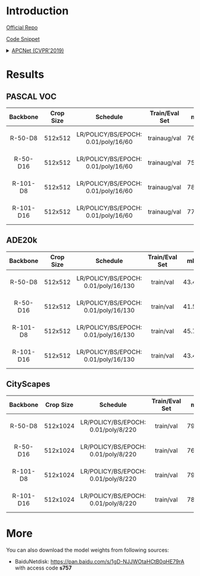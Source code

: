 # Introduction

<a href="https://github.com/Junjun2016/APCNet">Official Repo</a>

<a href="https://github.com/SegmentationBLWX/sssegmentation/tree/main/ssseg/modules/models/apcnet">Code Snippet</a>

<details>
<summary align="left"><a href="https://openaccess.thecvf.com/content_CVPR_2019/papers/He_Adaptive_Pyramid_Context_Network_for_Semantic_Segmentation_CVPR_2019_paper.pdf">APCNet (CVPR'2019)</a></summary>

```latex
@InProceedings{He_2019_CVPR,
    author = {He, Junjun and Deng, Zhongying and Zhou, Lei and Wang, Yali and Qiao, Yu},
    title = {Adaptive Pyramid Context Network for Semantic Segmentation},
    booktitle = {Proceedings of the IEEE/CVF Conference on Computer Vision and Pattern Recognition (CVPR)},
    month = {June},
    year = {2019}
}
```

</details>


# Results

## PASCAL VOC
| Backbone  | Crop Size  | Schedule                             | Train/Eval Set  | mIoU   | Download                                                                                                                                                                                                                                                                                                                                                                                       |
| :-:       | :-:        | :-:                                  | :-:             | :-:    | :-:                                                                                                                                                                                                                                                                                                                                                                                            |
| R-50-D8   | 512x512    | LR/POLICY/BS/EPOCH: 0.01/poly/16/60  | trainaug/val    | 76.97% | [cfg](https://raw.githubusercontent.com/SegmentationBLWX/sssegmentation/main/ssseg/configs/apcnet/apcnet_resnet50os8_voc.py) &#124; [model](https://github.com/SegmentationBLWX/modelstore/releases/download/ssseg_apcnet/apcnet_resnet50os8_voc_train.pth) &#124; [log](https://github.com/SegmentationBLWX/modelstore/releases/download/ssseg_apcnet/apcnet_resnet50os8_voc_train.log)       |
| R-50-D16  | 512x512    | LR/POLICY/BS/EPOCH: 0.01/poly/16/60  | trainaug/val    | 75.82% | [cfg](https://raw.githubusercontent.com/SegmentationBLWX/sssegmentation/main/ssseg/configs/apcnet/apcnet_resnet50os16_voc.py) &#124; [model](https://github.com/SegmentationBLWX/modelstore/releases/download/ssseg_apcnet/apcnet_resnet50os16_voc_train.pth) &#124; [log](https://github.com/SegmentationBLWX/modelstore/releases/download/ssseg_apcnet/apcnet_resnet50os16_voc_train.log)    |
| R-101-D8  | 512x512    | LR/POLICY/BS/EPOCH: 0.01/poly/16/60  | trainaug/val    | 78.99% | [cfg](https://raw.githubusercontent.com/SegmentationBLWX/sssegmentation/main/ssseg/configs/apcnet/apcnet_resnet101os8_voc.py) &#124; [model](https://github.com/SegmentationBLWX/modelstore/releases/download/ssseg_apcnet/apcnet_resnet101os8_voc_train.pth) &#124; [log](https://github.com/SegmentationBLWX/modelstore/releases/download/ssseg_apcnet/apcnet_resnet101os8_voc_train.log)    |
| R-101-D16 | 512x512    | LR/POLICY/BS/EPOCH: 0.01/poly/16/60  | trainaug/val    | 77.98% | [cfg](https://raw.githubusercontent.com/SegmentationBLWX/sssegmentation/main/ssseg/configs/apcnet/apcnet_resnet101os16_voc.py) &#124; [model](https://github.com/SegmentationBLWX/modelstore/releases/download/ssseg_apcnet/apcnet_resnet101os16_voc_train.pth) &#124; [log](https://github.com/SegmentationBLWX/modelstore/releases/download/ssseg_apcnet/apcnet_resnet101os16_voc_train.log) |

## ADE20k
| Backbone  | Crop Size  | Schedule                             | Train/Eval Set  | mIoU   | Download                                                                                                                                                                                                                                                                                                                                                                                                |
| :-:       | :-:        | :-:                                  | :-:             | :-:    | :-:                                                                                                                                                                                                                                                                                                                                                                                                     |
| R-50-D8   | 512x512    | LR/POLICY/BS/EPOCH: 0.01/poly/16/130 | train/val       | 43.47% | [cfg](https://raw.githubusercontent.com/SegmentationBLWX/sssegmentation/main/ssseg/configs/apcnet/apcnet_resnet50os8_ade20k.py) &#124; [model](https://github.com/SegmentationBLWX/modelstore/releases/download/ssseg_apcnet/apcnet_resnet50os8_ade20k_train.pth) &#124; [log](https://github.com/SegmentationBLWX/modelstore/releases/download/ssseg_apcnet/apcnet_resnet50os8_ade20k_train.log)       |
| R-50-D16  | 512x512    | LR/POLICY/BS/EPOCH: 0.01/poly/16/130 | train/val       | 41.54% | [cfg](https://raw.githubusercontent.com/SegmentationBLWX/sssegmentation/main/ssseg/configs/apcnet/apcnet_resnet50os16_ade20k.py) &#124; [model](https://github.com/SegmentationBLWX/modelstore/releases/download/ssseg_apcnet/apcnet_resnet50os16_ade20k_train.pth) &#124; [log](https://github.com/SegmentationBLWX/modelstore/releases/download/ssseg_apcnet/apcnet_resnet50os16_ade20k_train.log)    |
| R-101-D8  | 512x512    | LR/POLICY/BS/EPOCH: 0.01/poly/16/130 | train/val       | 45.74% | [cfg](https://raw.githubusercontent.com/SegmentationBLWX/sssegmentation/main/ssseg/configs/apcnet/apcnet_resnet101os8_ade20k.py) &#124; [model](https://github.com/SegmentationBLWX/modelstore/releases/download/ssseg_apcnet/apcnet_resnet101os8_ade20k_train.pth) &#124; [log](https://github.com/SegmentationBLWX/modelstore/releases/download/ssseg_apcnet/apcnet_resnet101os8_ade20k_train.log)    |
| R-101-D16 | 512x512    | LR/POLICY/BS/EPOCH: 0.01/poly/16/130 | train/val       | 43.48% | [cfg](https://raw.githubusercontent.com/SegmentationBLWX/sssegmentation/main/ssseg/configs/apcnet/apcnet_resnet101os16_ade20k.py) &#124; [model](https://github.com/SegmentationBLWX/modelstore/releases/download/ssseg_apcnet/apcnet_resnet101os16_ade20k_train.pth) &#124; [log](https://github.com/SegmentationBLWX/modelstore/releases/download/ssseg_apcnet/apcnet_resnet101os16_ade20k_train.log) |

## CityScapes
| Backbone  | Crop Size  | Schedule                             | Train/Eval Set  | mIoU   | Download                                                                                                                                                                                                                                                                                                                                                                                                            |
| :-:       | :-:        | :-:                                  | :-:             | :-:    | :-:                                                                                                                                                                                                                                                                                                                                                                                                                 |
| R-50-D8   | 512x1024   | LR/POLICY/BS/EPOCH: 0.01/poly/8/220  | train/val       | 79.02% | [cfg](https://raw.githubusercontent.com/SegmentationBLWX/sssegmentation/main/ssseg/configs/apcnet/apcnet_resnet50os8_cityscapes.py) &#124; [model](https://github.com/SegmentationBLWX/modelstore/releases/download/ssseg_apcnet/apcnet_resnet50os8_cityscapes_train.pth) &#124; [log](https://github.com/SegmentationBLWX/modelstore/releases/download/ssseg_apcnet/apcnet_resnet50os8_cityscapes_train.log)       |
| R-50-D16  | 512x1024   | LR/POLICY/BS/EPOCH: 0.01/poly/8/220  | train/val       | 76.97% | [cfg](https://raw.githubusercontent.com/SegmentationBLWX/sssegmentation/main/ssseg/configs/apcnet/apcnet_resnet50os16_cityscapes.py) &#124; [model](https://github.com/SegmentationBLWX/modelstore/releases/download/ssseg_apcnet/apcnet_resnet50os16_cityscapes_train.pth) &#124; [log](https://github.com/SegmentationBLWX/modelstore/releases/download/ssseg_apcnet/apcnet_resnet50os16_cityscapes_train.log)    |
| R-101-D8  | 512x1024   | LR/POLICY/BS/EPOCH: 0.01/poly/8/220  | train/val       | 79.71% | [cfg](https://raw.githubusercontent.com/SegmentationBLWX/sssegmentation/main/ssseg/configs/apcnet/apcnet_resnet101os8_cityscapes.py) &#124; [model](https://github.com/SegmentationBLWX/modelstore/releases/download/ssseg_apcnet/apcnet_resnet101os8_cityscapes_train.pth) &#124; [log](https://github.com/SegmentationBLWX/modelstore/releases/download/ssseg_apcnet/apcnet_resnet101os8_cityscapes_train.log)    |
| R-101-D16 | 512x1024   | LR/POLICY/BS/EPOCH: 0.01/poly/8/220  | train/val       | 78.53% | [cfg](https://raw.githubusercontent.com/SegmentationBLWX/sssegmentation/main/ssseg/configs/apcnet/apcnet_resnet101os16_cityscapes.py) &#124; [model](https://github.com/SegmentationBLWX/modelstore/releases/download/ssseg_apcnet/apcnet_resnet101os16_cityscapes_train.pth) &#124; [log](https://github.com/SegmentationBLWX/modelstore/releases/download/ssseg_apcnet/apcnet_resnet101os16_cityscapes_train.log) |


# More
You can also download the model weights from following sources:
- BaiduNetdisk: https://pan.baidu.com/s/1gD-NJJWOtaHCtB0qHE79rA with access code **s757**